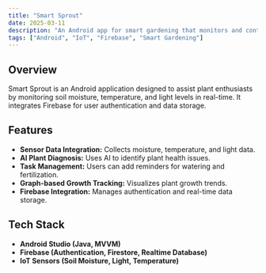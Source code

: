 ```yaml
---
title: "Smart Sprout"
date: 2025-03-11
description: "An Android app for smart gardening that monitors and controls soil moisture, temperature, and light exposure using IoT sensors."
tags: ["Android", "IoT", "Firebase", "Smart Gardening"]
---
```


## Overview

Smart Sprout is an Android application designed to assist plant enthusiasts by monitoring soil moisture, temperature, and light levels in real-time. It integrates Firebase for user authentication and data storage.

## Features

- **Sensor Data Integration:** Collects moisture, temperature, and light data.
- **AI Plant Diagnosis:** Uses AI to identify plant health issues.
- **Task Management:** Users can add reminders for watering and fertilization.
- **Graph-based Growth Tracking:** Visualizes plant growth trends.
- **Firebase Integration:** Manages authentication and real-time data storage.

## Tech Stack

- **Android Studio (Java, MVVM)**
- **Firebase (Authentication, Firestore, Realtime Database)**
- **IoT Sensors (Soil Moisture, Light, Temperature)**
